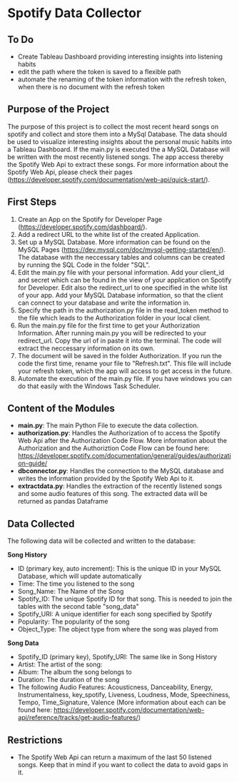 # Spotify Data Collector

## To Do
- Create Tableau Dashboard providing interesting insights into listening habits  
- edit the path where the token is saved to a flexible path
- automate the renaming of the token information with the refresh token, when there is no document with the refresh token

## Purpose of the Project

The purpose of this project is to collect the most recent heard songs on spotify and collect and store them into a MySql Database. The data should be used to visualize interesting insights about the personal music habits into a Tableau Dashboard. If the main.py is executed the a MySQL Database will be written with the most recently listened songs. The app access thereby the Spotify Web Api to extract these songs. For more information about the Spotify Web Api, please check their pages (https://developer.spotify.com/documentation/web-api/quick-start/). 

## First Steps

1. Create an App on the Spotify for Developer Page (https://developer.spotify.com/dashboard/).
2. Add a redirect URL to the white list of the created Application.
3. Set up a MySQL Database. More information can be found on the MySQL Pages (https://dev.mysql.com/doc/mysql-getting-started/en/). The database with the neccessary tables and columns can be created by running the SQL Code in the folder "SQL".
4. Edit the main.py file with your personal information. Add your client_id and secret which can be found in the view of your application on Spotify for Developer. Edit also the redirect_url to one specified in the white list of your app. Add your MySQL Database information, so that the client can connect to your database and write the information in. 
5. Specify the path in the authorization.py file in the read_token method to the file which leads to the Authorization folder in your local client.
6. Run the main.py file for the first time to get your Authorization Information. After running main.py you will be redirected to your redirect_url. Copy the url of in paste it into the terminal. The code will extract the neccessary information on its own. 
7. The document will be saved in the folder Authorization. If you run the code the first time, rename your file to "Refresh.txt". This file will include your refresh token, which the app will access to get access in the future. 
8. Automate the execution of the main.py file. If you have windows you can do that easily with the Windows Task Scheduler.

## Content of the Modules
- **main.py**: The main Python File to execute the data collection.
- **authorization.py**: Handles the Authorization of to access the Spotify Web Api after the Authorization Code Flow. More information about the Authorization and the Authoriztion Code Flow can be found here: https://developer.spotify.com/documentation/general/guides/authorization-guide/
- **dbconnector.py**: Handles the connection to the MySQL database and writes the information provided by the Spotify Web Api to it.
- **extractdata.py**: Handles the extraction of the recently listened songs and some audio features of this song. The extracted data will be returned as pandas Dataframe

## Data Collected

The following data will be collected and written to the database:
 
 **Song History**
 - ID (primary key, auto increment): This is the unique ID in your MySQL Database, which will update automatically
 - Time: The time you listened to the song
 - Song_Name: The Name of the Song
 - Spotify_ID: The unique Spotify ID for that song. This is needed to join the tables with the second table "song_data"
 - Spotify_URI: A unique identifier for each song specified by Spotify
 - Popularity: The popularity of the song 
 - Object_Type: The object type from where the song was played from
 
 **Song Data**
- Spotify_ID (primary key), Spotify_URI: The same like in Song History
- Artist: The artist of the song:
- Album: The album the song belongs to
- Duration: The duration of the song
- The following Audio Features: Acousticness, Danceability, Energy, Instrumentalness, key_spotify, Liveness, Loudness, Mode, Speechiness, Tempo, Time_Signature, Valence (More information about each can be found here: https://developer.spotify.com/documentation/web-api/reference/tracks/get-audio-features/)

## Restrictions
- The Spotify Web Api can return a maximum of the last 50 listened songs. Keep that in mind if you want to collect the data to avoid gaps in it.
